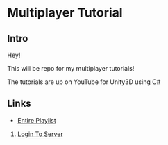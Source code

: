 ﻿# Multiplayer Tutorial
## Intro
Hey! 

This will be repo for my multiplayer tutorials!

The tutorials are up on  YouTube for Unity3D using C# 

## Links 
- [Entire Playlist](https://www.youtube.com/playlist?list=PLsw097aadlVOMr_WBC119SosNLVpj9l-n)
1. [Login To Server](https://www.youtube.com/watch?v=B-eKP2qiiEg)